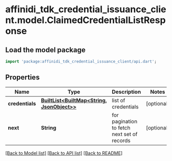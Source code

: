 # affinidi_tdk_credential_issuance_client.model.ClaimedCredentialListResponse

## Load the model package

```dart
import 'package:affinidi_tdk_credential_issuance_client/api.dart';
```

## Properties

| Name            | Type                                                                   | Description                                 | Notes      |
| --------------- | ---------------------------------------------------------------------- | ------------------------------------------- | ---------- |
| **credentials** | [**BuiltList&lt;BuiltMap&lt;String, JsonObject&gt;&gt;**](BuiltMap.md) | list of credentials                         | [optional] |
| **next**        | **String**                                                             | for pagination to fetch next set of records | [optional] |

[[Back to Model list]](../README.md#documentation-for-models) [[Back to API list]](../README.md#documentation-for-api-endpoints) [[Back to README]](../README.md)
